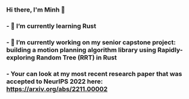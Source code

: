 ### Hi there, I'm Minh 👋

### - 🌱 I’m currently learning Rust
### - 🔭 I’m currently working on my senior capstone project: building a motion planning algorithm library using Rapidly-exploring Random Tree (RRT) in Rust
### - Your can look at my most recent research paper that was accepted to NeurIPS 2022 here: https://arxiv.org/abs/2211.00002
 
<!--
**minhnguyen-9/minhnguyen-9** is a ✨ _special_ ✨ repository because its `README.md` (this file) appears on your GitHub profile.

Here are some ideas to get you started:

- 🔭 I’m currently working on ...
- 🌱 I’m currently learning ...
- 👯 I’m looking to collaborate on ...
- 🤔 I’m looking for help with ...
- 💬 Ask me about ...
- 📫 How to reach me: ...
- 😄 Pronouns: ...
- ⚡ Fun fact: ...
-->
